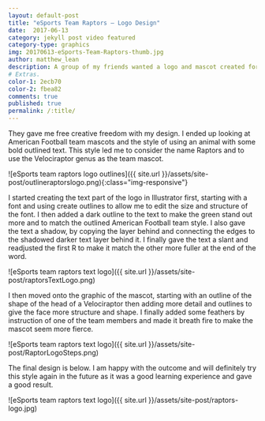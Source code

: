 ```yaml
---
layout: default-post
title: "eSports Team Raptors – Logo Design"
date:  2017-06-13
category: jekyll post video featured
category-type: graphics
img: 20170613-eSports-Team-Raptors-thumb.jpg
author: matthew_lean
description: A group of my friends wanted a logo and mascot created for a team they were possibly making for an upcoming tournament and asked me if I could put something together for them.
# Extras.
color-1: 2ecb70
color-2: fbea82
comments: true
published: true
permalink: /:title/
---
```


They gave me free creative freedom with my design. I ended up looking at American Football team mascots and the style of using an animal with some bold outlined text. This style led me to consider the name Raptors and to use the Velociraptor genus as the team mascot.

![eSports team raptors logo outlines]({{ site.url }}/assets/site-post/outlineraptorslogo.png){:class="img-responsive"}

I started creating the text part of the logo in Illustrator first, starting with a font and using create outlines to allow me to edit the size and structure of the font. I then added a dark outline to the text to make the green stand out more and to match the outlined American Football team style. I also gave the text a shadow, by copying the layer behind and connecting the edges to the shadowed darker text layer behind it. I finally gave the text a slant and readjusted the first R to make it match the other more fuller at the end of the word.

![eSports team raptors text logo]({{ site.url }}/assets/site-post/raptorsTextLogo.png)

I then moved onto the graphic of the mascot, starting with an outline of the shape of the head of a Velociraptor then adding more detail and outlines to give the face more structure and shape. I finally added some feathers by instruction of one of the team members and made it breath fire to make the mascot seem more fierce.

![eSports team raptors text logo]({{ site.url }}/assets/site-post/RaptorLogoSteps.png)

The final design is below. I am happy with the outcome and will definitely try this style again in the future as it was a good learning experience and gave a good result.

![eSports team raptors text logo]({{ site.url }}/assets/site-post/raptors-logo.jpg)
